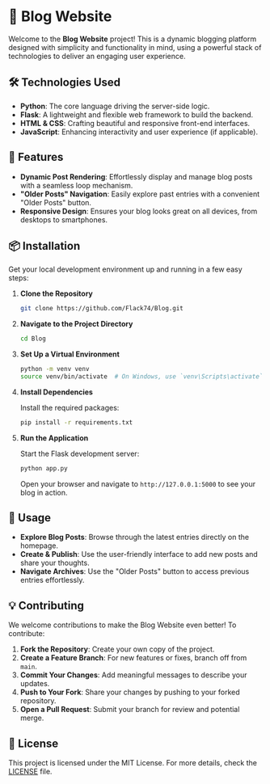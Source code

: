 
# 🚀 Blog Website

Welcome to the **Blog Website** project! This is a dynamic blogging platform designed with simplicity and functionality in mind, using a powerful stack of technologies to deliver an engaging user experience.

## 🛠 Technologies Used

- **Python**: The core language driving the server-side logic.
- **Flask**: A lightweight and flexible web framework to build the backend.
- **HTML & CSS**: Crafting beautiful and responsive front-end interfaces.
- **JavaScript**: Enhancing interactivity and user experience (if applicable).

## 🌟 Features

- **Dynamic Post Rendering**: Effortlessly display and manage blog posts with a seamless loop mechanism.
- **"Older Posts" Navigation**: Easily explore past entries with a convenient "Older Posts" button.
- **Responsive Design**: Ensures your blog looks great on all devices, from desktops to smartphones.

## 📦 Installation

Get your local development environment up and running in a few easy steps:

1. **Clone the Repository**

   ```bash
   git clone https://github.com/Flack74/Blog.git
   ```

2. **Navigate to the Project Directory**

   ```bash
   cd Blog
   ```

3. **Set Up a Virtual Environment**

   ```bash
   python -m venv venv
   source venv/bin/activate  # On Windows, use `venv\Scripts\activate`
   ```

4. **Install Dependencies**

   Install the required packages:

   ```bash
   pip install -r requirements.txt
   ```

5. **Run the Application**

   Start the Flask development server:

   ```bash
   python app.py
   ```

   Open your browser and navigate to `http://127.0.0.1:5000` to see your blog in action.

## 📖 Usage

- **Explore Blog Posts**: Browse through the latest entries directly on the homepage.
- **Create & Publish**: Use the user-friendly interface to add new posts and share your thoughts.
- **Navigate Archives**: Use the "Older Posts" button to access previous entries effortlessly.

## 💡 Contributing

We welcome contributions to make the Blog Website even better! To contribute:

1. **Fork the Repository**: Create your own copy of the project.
2. **Create a Feature Branch**: For new features or fixes, branch off from `main`.
3. **Commit Your Changes**: Add meaningful messages to describe your updates.
4. **Push to Your Fork**: Share your changes by pushing to your forked repository.
5. **Open a Pull Request**: Submit your branch for review and potential merge.

## 📜 License

This project is licensed under the MIT License. For more details, check the [LICENSE](LICENSE) file.



